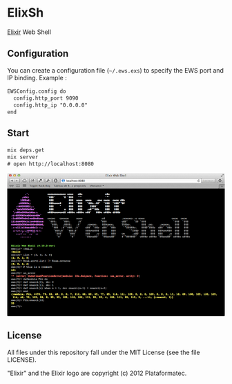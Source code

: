 # ElixSh

[Elixir](http://elixir-lang.org) Web Shell

## Configuration

You can create a configuration file (`~/.ews.exs`) to specify the EWS port and IP binding. Example :

    EWSConfig.config do
      config.http_port 9090
      config.http_ip "0.0.0.0"
    end

## Start

    mix deps.get
    mix server
    # open http://localhost:8080

![](priv/static/ews.png)

## License

All files under this repository fall under the MIT License (see the file LICENSE). 

"Elixir" and the Elixir logo are copyright (c) 2012 Plataformatec.
